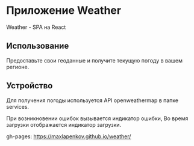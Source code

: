 # Приложение Weather

Weather - SPA на React

## Использование

Предоставьте свои геоданные и получите текущую погоду в вашем регионе.


## Устройство


Для получения погоды используется API openweathermap в папке services.

При возникновении ошибок вызывается индикатор ошибки,
Во время загрузки отображается индикатор загрузки.

gh-pages: https://maxlapenkov.github.io/weather/
